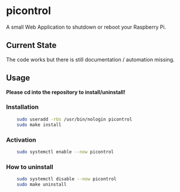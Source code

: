 

# picontrol

A small Web Application to shutdown or reboot your Raspberry Pi.


## Current State

The code works but there is still documentation / automation missing.


## Usage

**Please cd into the repository to install/uninstall!**

### Installation
```bash
    sudo useradd -rUs /usr/bin/nologin picontrol
    sudo make install
```

### Activation
```bash
    sudo systemctl enable --now picontrol
```

### How to uninstall
```bash
    sudo systemctl disable --now picontrol
    sudo make uninstall
```

